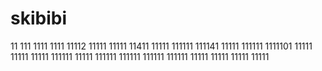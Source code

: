 # skibibi
11
111
1111
1111
11112
11111
11111
11411
11111
111111
111141
11111
111111
1111101
11111
11111
11111
111111
11111
111111
111111
111111
111111
11111
11111
11111
11111
